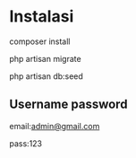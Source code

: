 # Instalasi
composer install

php artisan migrate

php artisan db:seed


## Username password
email:admin@gmail.com

pass:123
